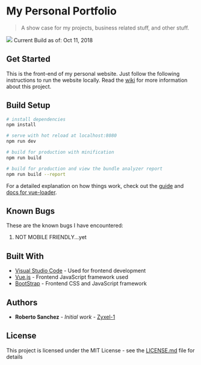 # My Personal Portfolio

> A show case for my projects, business related stuff, and other stuff.

![](sample.gif)
Current Build as of: Oct 11, 2018
## Get Started

This is the front-end of my personal website.  Just follow the following instructions to run the website locally. Read the [wiki](https://github.com/Zyxel-1/PersonalWebsite/wiki) for more information about this project. 

## Build Setup

``` bash
# install dependencies
npm install

# serve with hot reload at localhost:8080
npm run dev

# build for production with minification
npm run build

# build for production and view the bundle analyzer report
npm run build --report
```

For a detailed explanation on how things work, check out the [guide](http://vuejs-templates.github.io/webpack/) and [docs for vue-loader](http://vuejs.github.io/vue-loader).

## Known Bugs

These are the known bugs I have encountered:

1. NOT MOBILE FRIENDLY...yet

## Built With

* [Visual Studio Code](https://code.visualstudio.com/) - Used for frontend development
* [Vue.js](https://vuejs.org/) - Frontend JavaScript framework used
* [BootStrap](https://getbootstrap.com/) - Frontend CSS and JavaScript framework

## Authors

* **Roberto Sanchez** - *Initial work* - [Zyxel-1](https://github.com/Zyxel-1)

## License

This project is licensed under the MIT License - see the [LICENSE.md](LICENSE.md) file for details
